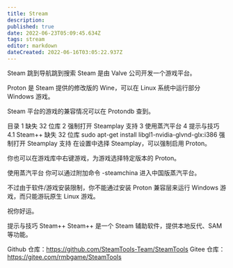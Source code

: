```yaml
---
title: Stream
description: 
published: true
date: 2022-06-23T05:09:45.634Z
tags: stream
editor: markdown
dateCreated: 2022-06-16T03:05:22.937Z
---
```


Steam
跳到导航跳到搜索
Steam 是由 Valve 公司开发一个游戏平台。

Proton 是 Steam 提供的修改版的 Wine，可以在 Linux 系统中运行部分 Windows 游戏。

Steam 平台的游戏的兼容情况可以在 Protondb 查到。


目录
1	缺失 32 位库
2	强制打开 Steamplay 支持
3	使用蒸汽平台
4	提示与技巧
4.1	Steam++
缺失 32 位库
sudo apt-get install libgl1-nvidia-glvnd-glx:i386
强制打开 Steamplay 支持
在设置中选择 Steamplay，可以强制启用 Proton。

你也可以在游戏库中右键游戏，为游戏选择特定版本的 Proton。

使用蒸汽平台
你可以通过附加命令 -steamchina 进入中国版蒸汽平台。

不过由于软件/游戏安装限制，你不能通过安装 Proton 兼容层来运行 Windows 游戏，而只能游玩原生 Linux 游戏。

祝你好运。

提示与技巧
Steam++
Steam++ 是一个 Steam 辅助软件，提供本地反代、SAM 等功能。

Github 仓库：https://github.com/SteamTools-Team/SteamTools
Gitee 仓库：https://gitee.com/rmbgame/SteamTools